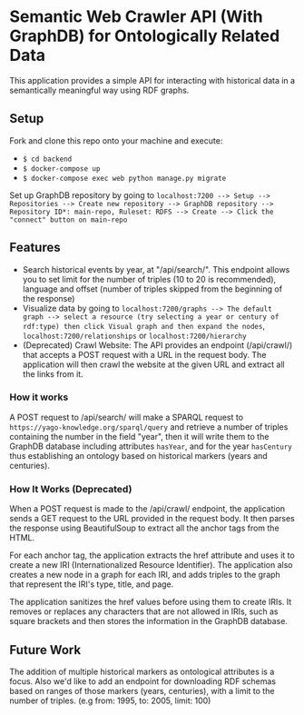 # Semantic Web Crawler API (With GraphDB) for Ontologically Related Data
This application provides a simple API for interacting with historical data in a semantically meaningful way using RDF graphs.

## Setup
Fork and clone this repo onto your machine and execute:        
  -  `$ cd backend`
  -  `$ docker-compose up`
  -  `$ docker-compose exec web python manage.py migrate`

Set up GraphDB repository by going to `localhost:7200 --> Setup --> Repositories --> Create new repository --> GraphDB repository --> Repository ID*: main-repo, Ruleset: RDFS --> Create --> Click the "connect" button on main-repo`

## Features
- Search historical events by year, at "/api/search/". This endpoint allows you to set limit for the number of triples (10 to 20 is recommended), language and offset (number of triples skipped from the beginning of the response)
- Visualize data by going to `localhost:7200/graphs --> The default graph --> select a resource (try selecting a year or century of rdf:type) then click Visual graph and then expand the nodes`, `localhost:7200/relationships` or `localhost:7200/hierarchy`
- (Deprecated) Crawl Website: The API provides an endpoint (/api/crawl/) that accepts a POST request with a URL in the request body. The application will then crawl the website at the given URL and extract all the links from it.

### How it works
A POST request to /api/search/ will make a SPARQL request to `https://yago-knowledge.org/sparql/query` and retrieve a number of triples containing the number in the field "year", then it will write them to the GraphDB database including attributes `hasYear`, and for the year `hasCentury` thus establishing an ontology based on historical markers (years and centuries).

### How It Works (Deprecated)
When a POST request is made to the /api/crawl/ endpoint, the application sends a GET request to the URL provided in the request body. It then parses the response using BeautifulSoup to extract all the anchor tags from the HTML.

For each anchor tag, the application extracts the href attribute and uses it to create a new IRI (Internationalized Resource Identifier). The application also creates a new node in a graph for each IRI, and adds triples to the graph that represent the IRI's type, title, and page.

The application sanitizes the href values before using them to create IRIs. It removes or replaces any characters that are not allowed in IRIs, such as square brackets and then stores the information in the GraphDB database.

## Future Work
The addition of multiple historical markers as ontological attributes is a focus. Also we'd like to add an endpoint for downloading RDF schemas based on ranges of those markers (years, centuries), with a limit to the number of triples. (e.g from: 1995, to: 2005, limit: 100)
